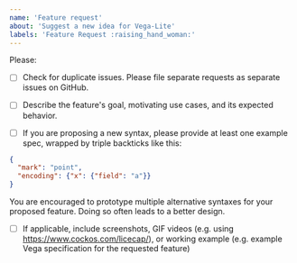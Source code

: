 ```yaml
---
name: 'Feature request'
about: 'Suggest a new idea for Vega-Lite'
labels: 'Feature Request :raising_hand_woman:'
---
```


Please:

- [ ] Check for duplicate issues. Please file separate requests as separate issues on GitHub.
- [ ] Describe the feature's goal, motivating use cases, and its expected behavior.

- [ ] If you are proposing a new syntax, please provide at least one example spec, wrapped by triple backticks like this:

```json
{
  "mark": "point",
  "encoding": {"x": {"field": "a"}}
}
```

You are encouraged to prototype multiple alternative syntaxes for your proposed feature. Doing so often leads to a better design.

- [ ] If applicable, include screenshots, GIF videos (e.g. using https://www.cockos.com/licecap/), or working example (e.g. example Vega specification for the requested feature)

